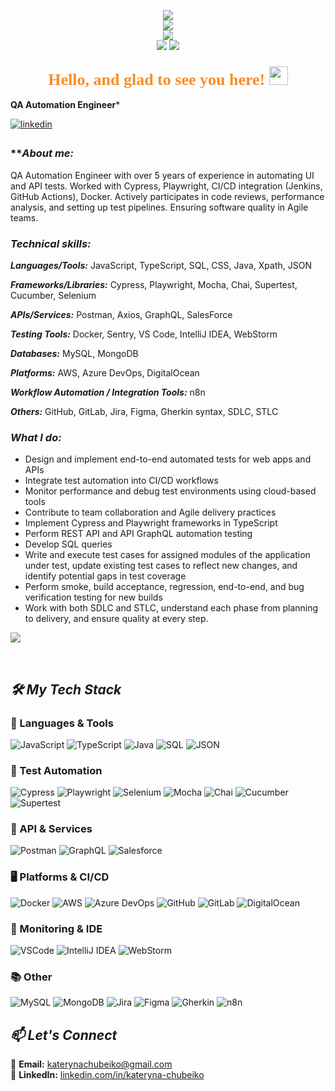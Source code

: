 <p align="center">
  <img src="https://readme-typing-svg.herokuapp.com?font=Fira+Code&size=24&pause=800&color=F78D28&center=true&vCenter=true&width=1000&lines=Kateryna+Chubeiko&repeat=false"/><br>
  <img src="https://readme-typing-svg.herokuapp.com?font=Fira+Code&size=24&pause=800&color=F78D28&center=true&vCenter=true&width=1000&lines=QA+Automation+Engineer&repeat=false"/><br>
  <img src="https://readme-typing-svg.herokuapp.com?font=Fira+Code&size=24&pause=800&color=F78D28&center=true&vCenter=true&width=1000&lines=A+team+player+who+can+take+on+new+tasks&repeat=false"/><br>
  <img src="https://readme-typing-svg.herokuapp.com?font=Fira+Code&size=24&pause=800&color=F78D28&center=true&vCenter=true&width=1000&lines=prioritize+and+perform+effectively&repeat=false"/>
  <img src="https://readme-typing-svg.herokuapp.com?font=Fira+Code&size=24&pause=800&color=F78D28&center=true&vCenter=true&width=1000&lines=in+a+fast-paced+environment.&repeat=false"/>
</p>





<h3 align="center">
  <span style="color:#F78D28; font-family:Fira Code; font-size:26px;">
    Hello, and glad to see you here!
    <img src="https://media.giphy.com/media/hvRJCLFzcasrR4ia7z/giphy.gif" width="30px"/>
  </span>
</h3>




**QA Automation Engineer***


<a href="https://linkedin.com/in/kateryna-chubeiko" target="_blank">
<img src=https://img.shields.io/badge/linkedin-%231E77B5.svg?&style=for-the-badge&logo=linkedin&logoColor=white alt=linkedin style="margin-bottom: 5px;" />
</a>  
  


### ***About me:*

QA Automation Engineer with over 5 years of experience in automating UI and API tests.
Worked with Cypress, Playwright, CI/CD integration (Jenkins, GitHub Actions), Docker.
Actively participates in code reviews, performance analysis, and setting up test pipelines. Ensuring software quality in Agile teams.  


### *Technical skills:*


***Languages/Tools:*** JavaScript, TypeScript, SQL, CSS, Java, Xpath, JSON  

***Frameworks/Libraries:*** Cypress, Playwright, Mocha, Chai, Supertest, Cucumber, Selenium 

***APIs/Services:*** Postman, Axios, GraphQL, SalesForce  

***Testing Tools:*** Docker, Sentry, VS Code, IntelliJ IDEA, WebStorm 

***Databases:*** MySQL, MongoDB  

***Platforms:*** AWS, Azure DevOps, DigitalOcean  

***Workflow Automation / Integration Tools:*** n8n  

***Others:*** GitHub, GitLab, Jira, Figma, Gherkin syntax, SDLC, STLC

### *What I do:*

- Design and implement end-to-end automated tests for web apps and APIs  
- Integrate test automation into CI/CD workflows  
- Monitor performance and debug test environments using cloud-based tools  
- Contribute to team collaboration and Agile delivery practices
- Implement Cypress and Playwright frameworks in TypeScript
- Perform REST API  and API GraphQL automation testing
- Develop SQL queries
- Write and execute test cases for assigned modules of the application under test, update existing test cases to reflect new changes, and identify potential gaps in test coverage
- Perform smoke, build acceptance, regression, end-to-end, and bug verification testing for new builds
- Work with both SDLC and STLC, understand each phase from planning to delivery, and ensure quality at every step.
  

![](https://rishavanand.github.io/static/images/greetings.gif)


</td></tr></table>  

<br/>  


## *🛠 My Tech Stack*


### 🧩 Languages & Tools  
![JavaScript](https://img.shields.io/badge/-JavaScript-F7DF1E?logo=javascript&logoColor=black)
![TypeScript](https://img.shields.io/badge/-TypeScript-3178C6?logo=typescript&logoColor=white)
![Java](https://img.shields.io/badge/-Java-007396?logo=java&logoColor=white)
![SQL](https://img.shields.io/badge/-SQL-4479A1?logo=postgresql&logoColor=white)
![JSON](https://img.shields.io/badge/-JSON-000000?logo=json&logoColor=white)

### 🧪 Test Automation  
![Cypress](https://img.shields.io/badge/-Cypress-17202C?logo=cypress)
![Playwright](https://img.shields.io/badge/-Playwright-45ba6c?logo=playwright&logoColor=white)
![Selenium](https://img.shields.io/badge/-Selenium-43B02A?logo=selenium&logoColor=white)
![Mocha](https://img.shields.io/badge/-Mocha-8D6748?logo=mocha)
![Chai](https://img.shields.io/badge/-Chai-A30701?logo=chai)
![Cucumber](https://img.shields.io/badge/-Cucumber-23D96C?logo=cucumber&logoColor=white)
![Supertest](https://img.shields.io/badge/-Supertest-black)

### 🔌 API & Services  
![Postman](https://img.shields.io/badge/-Postman-FF6C37?logo=postman)
![GraphQL](https://img.shields.io/badge/-GraphQL-E10098?logo=graphql)
![Salesforce](https://img.shields.io/badge/-Salesforce-00A1E0?logo=salesforce&logoColor=white)

### 🖥 Platforms & CI/CD  
![Docker](https://img.shields.io/badge/-Docker-2496ED?logo=docker)
![AWS](https://img.shields.io/badge/-AWS-232F3E?logo=amazon-aws&logoColor=white)
![Azure DevOps](https://img.shields.io/badge/-Azure%20DevOps-0078D7?logo=azure-devops&logoColor=white)
![GitHub](https://img.shields.io/badge/-GitHub-181717?logo=github)
![GitLab](https://img.shields.io/badge/-GitLab-FC6D26?logo=gitlab)
![DigitalOcean](https://img.shields.io/badge/-DigitalOcean-0080FF?logo=digitalocean&logoColor=white)



### 🧠 Monitoring & IDE  
![VSCode](https://img.shields.io/badge/-VSCode-007ACC?logo=visual-studio-code)
![IntelliJ IDEA](https://img.shields.io/badge/-IntelliJ%20IDEA-000000?logo=intellij-idea)
![WebStorm](https://img.shields.io/badge/-WebStorm-000000?logo=webstorm)

### 📚 Other  
![MySQL](https://img.shields.io/badge/-MySQL-4479A1?logo=mysql)
![MongoDB](https://img.shields.io/badge/-MongoDB-47A248?logo=mongodb)
![Jira](https://img.shields.io/badge/-Jira-0052CC?logo=jira)
![Figma](https://img.shields.io/badge/-Figma-F24E1E?logo=figma)
![Gherkin](https://img.shields.io/badge/-Gherkin-5E2750)
![n8n](https://img.shields.io/badge/-n8n-FF5914?logo=n8n&logoColor=white)




## *📫 Let's Connect*


🔹 **Email:** [katerynachubeiko@gmail.com](mailto:katerynachubeiko@gmail.com)  
🔹 **LinkedIn:** [linkedin.com/in/kateryna-chubeiko](https://www.linkedin.com/in/kateryna-chubeiko/)  





  
